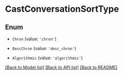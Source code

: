 # CastConversationSortType


## Enum

* `Chron` (value: `'chron'`)

* `DescChron` (value: `'desc_chron'`)

* `Algorithmic` (value: `'algorithmic'`)

[[Back to Model list]](../README.md#documentation-for-models) [[Back to API list]](../README.md#documentation-for-api-endpoints) [[Back to README]](../README.md)
